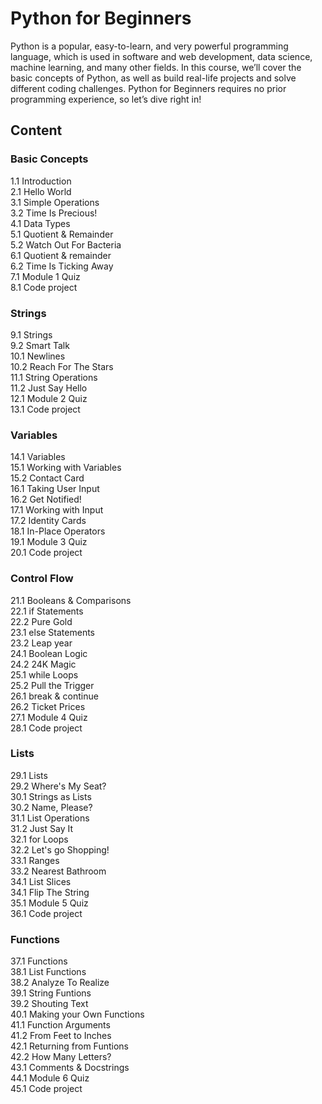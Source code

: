 # Python for Beginners

Python is a popular, easy-to-learn, and very powerful programming language, which is used in software and web development, data science, machine learning, and many other fields. In this course, we’ll cover the basic concepts of Python, as well as build real-life projects and solve different coding challenges. Python for Beginners requires no prior programming experience, so let’s dive right in!

## Content

### Basic Concepts
1.1 Introduction  
2.1 Hello World  
3.1 Simple Operations  
3.2 Time Is Precious!  
4.1 Data Types  
5.1 Quotient & Remainder  
5.2 Watch Out For Bacteria  
6.1 Quotient & remainder  
6.2 Time Is Ticking Away  
7.1 Module 1 Quiz  
8.1 Code project  
### Strings
9.1 Strings  
9.2 Smart Talk  
10.1 Newlines   
10.2 Reach For The Stars  
11.1 String Operations  
11.2 Just Say Hello  
12.1 Module 2 Quiz  
13.1 Code project  
### Variables
14.1 Variables  
15.1 Working with Variables  
15.2 Contact Card   
16.1 Taking User Input  
16.2 Get Notified!  
17.1 Working with Input   
17.2 Identity Cards  
18.1 In-Place Operators   
19.1 Module 3 Quiz  
20.1 Code project  
### Control Flow
21.1 Booleans & Comparisons  
22.1 if Statements  
22.2 Pure Gold  
23.1 else Statements     
23.2 Leap year  
24.1 Boolean Logic   
24.2 24K Magic  
25.1 while Loops   
25.2 Pull the Trigger  
26.1 break & continue  
26.2 Ticket Prices  
27.1 Module 4 Quiz  
28.1 Code project  
### Lists
29.1 Lists  
29.2 Where's My Seat?  
30.1 Strings as Lists  
30.2 Name, Please?  
31.1 List Operations   
31.2 Just Say It  
32.1 for Loops   
32.2 Let's go Shopping!  
33.1 Ranges  
33.2 Nearest Bathroom  
34.1 List Slices  
34.1 Flip The String  
35.1 Module 5 Quiz   
36.1 Code project
### Functions
37.1 Functions   
38.1 List Functions  
38.2 Analyze To Realize  
39.1 String Funtions  
39.2 Shouting Text   
40.1 Making your Own Functions  
41.1 Function Arguments   
41.2 From Feet to Inches  
42.1 Returning from Funtions  
42.2 How Many Letters?  
43.1 Comments & Docstrings  
44.1 Module 6 Quiz  
45.1 Code project   
